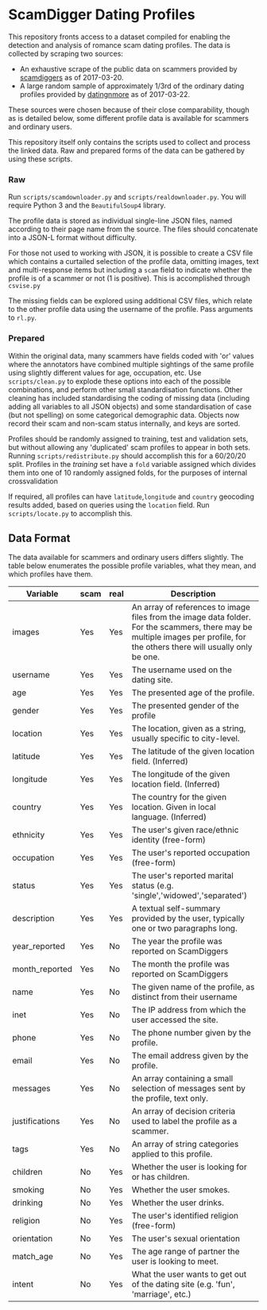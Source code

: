 # ScamDigger Dating Profiles

This repository fronts access to a dataset compiled for enabling the detection
and analysis of romance scam dating profiles. The data is collected by scraping
two sources:

+ An exhaustive scrape of the public data on scammers provided by [scamdiggers](http://scamdigger.com) as of 2017-03-20.
+ A large random sample of approximately 1/3rd of the ordinary dating profiles provided by [datingnmore](http://datingnmore.com) as of 2017-03-22. 

These sources were chosen because of their close comparability, though as is
detailed below, some different profile data is available for scammers and
ordinary users. 

This repository itself only contains the scripts used to collect and process the linked 
data. Raw and prepared forms of the data can be gathered by using these scripts.

### Raw

Run `scripts/scamdownloader.py` and `scripts/realdownloader.py`. You will require
Python 3 and the `BeautifulSoup4` library.

The profile data is stored as individual single-line JSON files, named according
to their page name from the source. The files should concatenate into a JSON-L
format without difficulty.

For those not used to working with JSON, it is possible to create a CSV file
 which contains a curtailed selection of the profile data, omitting images, text and 
multi-response items but including a `scam` field to indicate whether the
profile is of a scammer or not (1 is positive). This is accomplished through `csvise.py`

The missing fields can be explored using additional CSV files,
which relate to the other profile data using the username of the profile. Pass arguments to `rl.py`.

### Prepared

Within the original data,
many scammers have fields coded with 'or' values where the annotators have combined multiple sightings of the same
profile using slightly different values for age, occupation, etc. Use `scripts/clean.py` to explode these options into each 
of the possible combinations, and perform other small standardisation functions. Other cleaning has included standardising the coding of missing data (including adding all variables to all JSON objects)
and some standardisation of case (but not spelling) on some categorical demographic data. Objects now record their scam
and non-scam status internally, and keys are sorted.

Profiles should be randomly assigned to
training, test and validation sets, but without allowing any 'duplicated' scam profiles to appear in both sets. Running `scripts/redistribute.py`
should accomplish this for a 60/20/20 split.  Profiles in the _training_ set have a `fold` variable assigned which
divides them into one of 10 randomly assigned folds, for the purposes of internal crossvalidation

If required, all profiles can have `latitude`,`longitude` and `country` geocoding
results added, based on queries using the `location` field. Run `scripts/locate.py` to accomplish this.

## Data Format

The data available for scammers and ordinary users differs slightly. The table
below enumerates the possible profile variables, what they mean, and which
profiles have them.

| Variable | scam | real | Description |
|----------|------|------|-------------|
| images   | Yes  | Yes  | An array of references to image files from the image data folder. For the scammers, there may be multiple images per profile, for the others there will usually only be one. |
| username   | Yes  | Yes  | The username used on the dating site. |
| age   | Yes  | Yes  | The presented age of the profile. |
| gender   | Yes  | Yes  | The presented gender of the profile |
| location   | Yes  | Yes  | The location, given as a string, usually specific to city-level. |
| latitude   | Yes  | Yes  | The latitude of the given location field. (Inferred) |
| longitude   | Yes  | Yes  | The longitude of the given location field. (Inferred) |
| country   | Yes  | Yes  | The country for the given location. Given in local language. (Inferred) |
| ethnicity | Yes | Yes | The user's given race/ethnic identity (free-form) |
| occupation | Yes | Yes | The user's reported occupation (free-form) |
| status | Yes | Yes | The user's reported marital status (e.g. 'single','widowed','separated') |
| description | Yes | Yes | A textual self-summary provided by the user, typically one or two paragraphs long. |
| year_reported | Yes | No | The year the profile was reported on ScamDiggers |
| month_reported | Yes | No | The month the profile was reported on ScamDiggers |
| name | Yes | No | The given name of the profile, as distinct from their username |
| inet | Yes | No | The IP address from which the user accessed the site. |
| phone | Yes | No | The phone number given by the profile. |
| email | Yes | No | The email address given by the profile. |
| messages | Yes | No | An array containing a small selection of messages sent by the profile, text only. |
| justifications | Yes | No | An array of decision criteria used to label the profile as a scammer. |
| tags | Yes | No | An array of string categories applied to this profile. |
| children | No | Yes | Whether the user is looking for or has children. |
| smoking | No | Yes | Whether the user smokes. |
| drinking | No | Yes | Whether the user drinks. |
| religion | No | Yes | The user's identified religion (free-form) |
| orientation | No | Yes | The user's sexual orientation |
| match_age | No | Yes | The age range of partner the user is looking to meet. |
| intent | No | Yes | What the user wants to get out of the dating site (e.g. 'fun', 'marriage', etc.) | 

